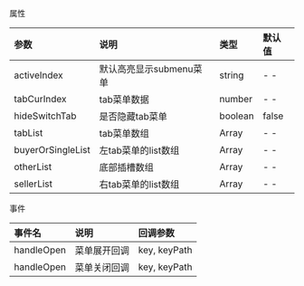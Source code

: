 属性

| 参数              | 说明                    | 类型    | 默认值 |
| :---------------- | :---------------------- | :------ | :----- |
| activeIndex       | 默认高亮显示submenu菜单 | string  | - -    |
| tabCurIndex       | tab菜单数据             | number  | - -    |
| hideSwitchTab     | 是否隐藏tab菜单         | boolean | false  |
| tabList           | tab菜单数组             | Array   | - -    |
| buyerOrSingleList | 左tab菜单的list数组     | Array   | - -    |
| otherList         | 底部插槽数组            | Array   | - -    |
| sellerList        | 右tab菜单的list数组     | Array   | - -    |



事件

| 事件名     | 说明         | 回调参数     |
| :--------- | :----------- | :----------- |
| handleOpen | 菜单展开回调 | key, keyPath |
| handleOpen | 菜单关闭回调 | key, keyPath |


